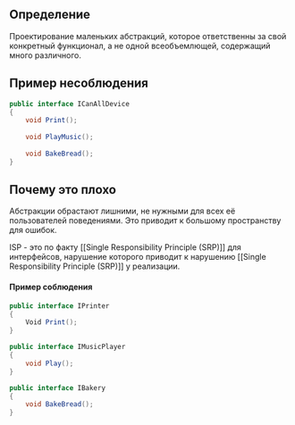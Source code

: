 ## Определение

Проектирование маленьких абстракций, которое ответственны за свой конкретный функционал, а не одной всеобъемлющей, содержащий много различного.
## Пример несоблюдения

```C#
public interface ICanAllDevice
{
	void Print();
	
	void PlayMusic();
	
	void BakeBread();
}
```

## Почему это плохо

Абстракции обрастают лишними, не нужными для всех её пользователей поведениями. Это приводит к большому пространству для ошибок.

ISP - это по факту [[Single Responsibility Principle (SRP)]] для интерфейсов, нарушение которого приводит к нарушению [[Single Responsibility Principle (SRP)]] у реализации.

#### Пример соблюдения

```C#
public interface IPrinter
{
	Void Print();
}

public interface IMusicPlayer
{
	void Play();
}

public interface IBakery
{
	void BakeBread();
}
```


